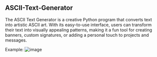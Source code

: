 ## ASCII-Text-Generator

The ASCII Text Generator is a creative Python program that converts text into artistic ASCII art. With its easy-to-use interface, users can transform their text into visually appealing patterns, making it a fun tool for creating banners, custom signatures, or adding a personal touch to projects and messages.

Example:
![image](https://github.com/user-attachments/assets/66f16044-72fc-4030-bc1c-c80a8cf60018)
